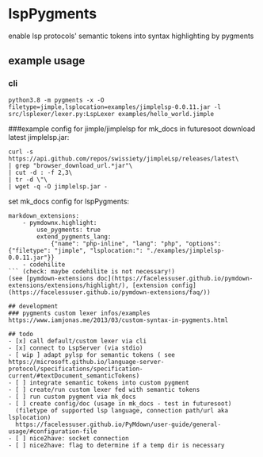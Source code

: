 # lspPygments
enable lsp protocols' semantic tokens into syntax highlighting by pygments

## example usage
### cli
``
python3.8 -m pygments -x -O filetype=jimple,lsplocation=examples/jimplelsp-0.0.11.jar -l src/lsplexer/lexer.py:LspLexer examples/hello_world.jimple
``

###example config for jimple/jimplelsp for mk_docs in futuresoot
download latest jimplelsp.jar:

```
curl -s https://api.github.com/repos/swissiety/jimpleLsp/releases/latest\
| grep "browser_download_url.*jar"\
| cut -d : -f 2,3\
| tr -d \"\
| wget -q -O jimplelsp.jar -
```

set mk_docs config for lspPygments:
``` 
markdown_extensions:
    - pymdownx.highlight:
        use_pygments: true
        extend_pygments_lang:
            {"name": "php-inline", "lang": "php", "options": {"filetype": "jimple", "lsplocation:": "./examples/jimplelsp-0.0.11.jar"}}
    - codehilite
``` (check: maybe codehilite is not necessary!)
(see [pymdown-extensions doc](https://facelessuser.github.io/pymdown-extensions/extensions/highlight/), [extension config](https://facelessuser.github.io/pymdown-extensions/faq/))

## development
### pygments custom lexer infos/examples
https://www.iamjonas.me/2013/03/custom-syntax-in-pygments.html

## todo
- [x] call default/custom lexer via cli
- [x] connect to LspServer (via stdio)
- [ wip ] adapt pylsp for semantic tokens ( see https://microsoft.github.io/language-server-protocol/specifications/specification-current/#textDocument_semanticTokens)
- [ ] integrate semantic tokens into custom pygment
- [ ] create/run custom lexer fed with semantic tokens
- [ ] run custom pygment via mk_docs
- [ ] create config/doc (usage in mk_docs - test in futuresoot)
  (filetype of supported lsp language, connection path/url aka lsplocation)
  https://facelessuser.github.io/PyMdown/user-guide/general-usage/#configuration-file
- [ ] nice2have: socket connection
- [ ] nice2have: flag to determine if a temp dir is necessary
